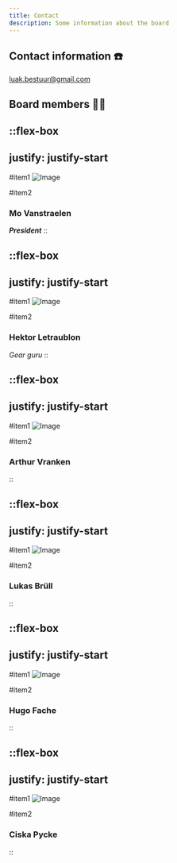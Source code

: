 ```yaml
---
title: Contact
description: Some information about the board
---
```


## Contact information ☎️

<luak.bestuur@gmail.com>

## Board members 🧗‍♀️

::flex-box
---
justify: justify-start
---
#item1
![Image](/info/mo.jpg)

#item2
### Mo Vanstraelen

***President***
::

::flex-box
---
justify: justify-start
---
#item1
![Image](/info/a-wild-alpinist.jpg)

#item2
### Hektor Letraublon

*Gear guru*
::

::flex-box
---
justify: justify-start
---
#item1
![Image](/luak-logo-white.png)

#item2
### Arthur Vranken
::

::flex-box
---
justify: justify-start
---
#item1
![Image](/luak-logo-white.png)

#item2
### Lukas Brüll
::

::flex-box
---
justify: justify-start
---
#item1
![Image](/info/hugo.jpg)

#item2
### Hugo Fache
::

::flex-box
---
justify: justify-start
---
#item1
![Image](/luak-logo-white.png)

#item2
### Ciska Pycke
::

